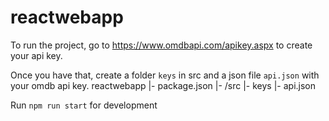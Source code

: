 # reactwebapp

To run the project, go to https://www.omdbapi.com/apikey.aspx to create your api key.

Once you have that, create a folder `keys` in src and a json file `api.json` with your omdb api key. 
reactwebapp
|- package.json
|- /src
  |- keys
    |- api.json


Run `npm run start` for development